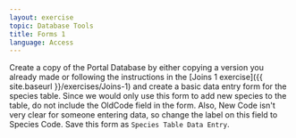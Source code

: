 ```yaml
---
layout: exercise
topic: Database Tools
title: Forms 1
language: Access
---
```


Create a copy of the Portal Database by either copying a version you already
made or following the instructions in the [Joins 1 exercise]({{ site.baseurl }}/exercises/Joins-1)
and create a basic data entry form for the species table. Since we would only
use this form to add new species to the table, do not include the OldCode field
in the form. Also, New Code isn't very clear for someone entering data, so
change the label on this field to Species Code. Save this form as `Species Table
Data Entry`.

